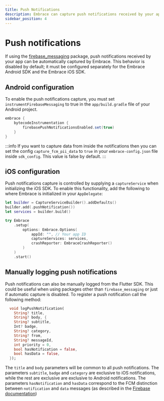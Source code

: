```yaml
---
title: Push Notifications
description: Embrace can capture push notifications received by your app.
sidebar_position: 4
---
```


# Push notifications

If using the [firebase_messaging](https://pub.dev/packages/firebase_messaging) package, push notifications received by your app can be automatically captured by Embrace. This behavior is disabled by default; it must be configured separately for the Embrace Android SDK and the Embrace iOS SDK.

## Android configuration

To enable the push notifications capture, you must set `instrumentFirebaseMessaging` to true in the `app/build.gradle` file of your Android project.

```groovy
embrace {
    bytecodeInstrumentation {
        firebasePushNotificationsEnabled.set(true)
    }
}
```

:::info
If you want to capture data from inside the notifications then you can set the config `capture_fcm_pii_data` to `true` in your `embrace-config.json` file inside `sdk_config`. This value is false by default.
:::

## iOS configuration

Push notifications capture is controlled by supplying a `captureService` when initializing the iOS SDK. To enable this functionality, add the following to where Embrace is initialized in your `AppDelegate`:

```swift
let builder = CaptureServiceBuilder().addDefaults()
builder.add(.pushNotification())
let services = builder.build()

try Embrace
    .setup(
        options: Embrace.Options(
            appId: "", // Your app ID
            captureServices: services,
            crashReporter: EmbraceCrashReporter()
        )
    )
    .start()
```

## Manually logging push notifications

Push notifications can also be manually logged from the Flutter SDK. This could be useful when using packages other than `firebase_messaging` or just if automatic capture is disabled. To register a push notification call the following method:

```dart
  void logPushNotification(
    String? title,
    String? body, {
    String? subtitle,
    Int? badge,
    String? category,
    String? from,
    String? messageId,
    int priority = 0,
    bool hasNotification = false,
    bool hasData = false,
  });
```

The `title` and `body` parameters will be common to all push notifications. The parameters `subtitle`, `badge` and `category` are exclusive to iOS notifications, while the rest are exclusive are exclusive to Android notifications. The parameters `hasNotification` and `hasData` correspond to the FCM distinction between `notification` and `data` messages (as described in the [Firebase documentation](https://firebase.google.com/docs/cloud-messaging/concept-options))
